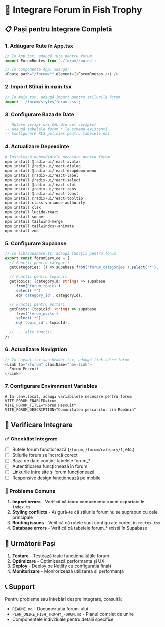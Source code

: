 # 🔗 Integrare Forum în Fish Trophy

## 📋 Pași pentru Integrare Completă

### 1. **Adăugare Rute în App.tsx**
```typescript
// În App.tsx, adaugă ruta pentru forum
import ForumRoutes from './forum/routes';

// În componenta App, adaugă:
<Route path="/forum/*" element={<ForumRoutes />} />
```

### 2. **Import Stiluri în main.tsx**
```typescript
// În main.tsx, adaugă import pentru stilurile forum
import './forum/styles/forum.css';
```

### 3. **Configurare Baza de Date**
```sql
-- Rulare script-uri SQL din sql-scripts/
-- Adaugă tabelele forum_* la schema existentă
-- Configurare RLS policies pentru tabelele noi
```

### 4. **Actualizare Dependințe**
```bash
# Instalează dependințele necesare pentru forum
npm install @radix-ui/react-avatar
npm install @radix-ui/react-dialog
npm install @radix-ui/react-dropdown-menu
npm install @radix-ui/react-label
npm install @radix-ui/react-select
npm install @radix-ui/react-slot
npm install @radix-ui/react-tabs
npm install @radix-ui/react-toast
npm install @radix-ui/react-tooltip
npm install class-variance-authority
npm install clsx
npm install lucide-react
npm install sonner
npm install tailwind-merge
npm install tailwindcss-animate
npm install zod
```

### 5. **Configurare Supabase**
```typescript
// În lib/supabase.ts, adaugă funcții pentru forum
export const forumService = {
  // Funcții pentru categorii
  getCategories: () => supabase.from('forum_categories').select('*'),
  
  // Funcții pentru topicuri
  getTopics: (categoryId: string) => supabase
    .from('forum_topics')
    .select('*')
    .eq('category_id', categoryId),
    
  // Funcții pentru postări
  getPosts: (topicId: string) => supabase
    .from('forum_posts')
    .select('*')
    .eq('topic_id', topicId),
    
  // ... alte funcții
};
```

### 6. **Actualizare Navigation**
```typescript
// În Layout.tsx sau Header.tsx, adaugă link către forum
<Link to="/forum" className="nav-link">
  Forum Pescuit
</Link>
```

### 7. **Configurare Environment Variables**
```env
# În .env.local, adaugă variabilele necesare pentru forum
VITE_FORUM_ENABLED=true
VITE_FORUM_TITLE="Forum Pescuit"
VITE_FORUM_DESCRIPTION="Comunitatea pescarilor din România"
```

## 🎯 Verificare Integrare

### ✅ Checklist Integrare
- [ ] Rutele forum funcționează (`/forum`, `/forum/category/1`, etc.)
- [ ] Stilurile forum se încarcă corect
- [ ] Baza de date conține tabelele forum_*
- [ ] Autentificarea funcționează în forum
- [ ] Linkurile între site și forum funcționează
- [ ] Responsive design funcționează pe mobile

### 🐛 Probleme Comune
1. **Import errors** - Verifică că toate componentele sunt exportate în `index.ts`
2. **Styling conflicts** - Asigură-te că stilurile forum nu se suprapun cu cele principale
3. **Routing issues** - Verifică că rutele sunt configurate corect în `routes.tsx`
4. **Database errors** - Verifică că tabelele forum_* există în Supabase

## 🚀 Următorii Pași

1. **Testare** - Testează toate funcționalitățile forum
2. **Optimizare** - Optimizează performanța și UX
3. **Deploy** - Deploy pe Netlify cu configurația finală
4. **Monitorizare** - Monitorizează utilizarea și performanța

## 📞 Support

Pentru probleme sau întrebări despre integrare, consultă:
- `README.md` - Documentația forum-ului
- `PLAN_UNIRE_FISH_TROPHY_FORUM.md` - Planul complet de unire
- Componentele individuale pentru detalii specifice
